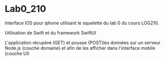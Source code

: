 # Lab0_210
Interface IOS pour iphone utilisant le squelette du lab 0 du cours LOG210.

Utilisation de Swift et du framework SwiftUI

L'application récupère (GET) et pousse (POST)les données sur un serveur Node.js (couche domaine) et afin de les afficher dans l'interface mobile (couche UI) 
